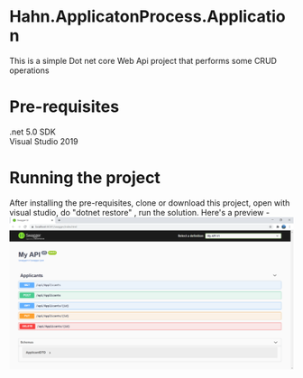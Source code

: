 # Hahn.ApplicatonProcess.Application
This is a simple Dot net core Web Api project that performs some CRUD operations
# Pre-requisites
.net 5.0 SDK <br/>
Visual Studio 2019 
# Running the project
After installing the pre-requisites, clone or download this project, open with visual studio, do "dotnet restore" , run the solution. Here's a preview - <br/>
![Api-preview](Api-Preview.png)
